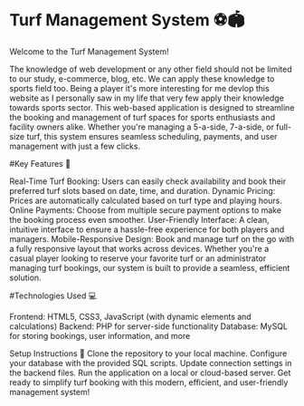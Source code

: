 # <h1>Turf Management System ⚽🏟️</h1>

Welcome to the Turf Management System!

The knowledge of web development or any other field should not be limited to our study, e-commerce, blog, etc. We can apply these knowledge to sports field too. Being a player it's more interesting for me devlop this website as I personally saw in my life that very few apply their knowledge towards sports sector. 
This web-based application is designed to streamline the booking and management of turf spaces for sports enthusiasts and facility owners alike. Whether you're managing a 5-a-side, 7-a-side, or full-size turf, this system ensures seamless scheduling, payments, and user management with just a few clicks.

#Key Features 🏅

Real-Time Turf Booking: Users can easily check availability and book their preferred turf slots based on date, time, and duration.
Dynamic Pricing: Prices are automatically calculated based on turf type and playing hours.
Online Payments: Choose from multiple secure payment options to make the booking process even smoother.
User-Friendly Interface: A clean, intuitive interface to ensure a hassle-free experience for both players and managers.
Mobile-Responsive Design: Book and manage turf on the go with a fully responsive layout that works across devices.
Whether you're a casual player looking to reserve your favorite turf or an administrator managing turf bookings, our system is built to provide a seamless, efficient solution.

#Technologies Used 💻

Frontend: HTML5, CSS3, JavaScript (with dynamic elements and calculations)
Backend: PHP for server-side functionality
Database: MySQL for storing bookings, user information, and more

Setup Instructions 🚀
Clone the repository to your local machine.
Configure your database with the provided SQL scripts.
Update connection settings in the backend files.
Run the application on a local or cloud-based server.
Get ready to simplify turf booking with this modern, efficient, and user-friendly management system!
